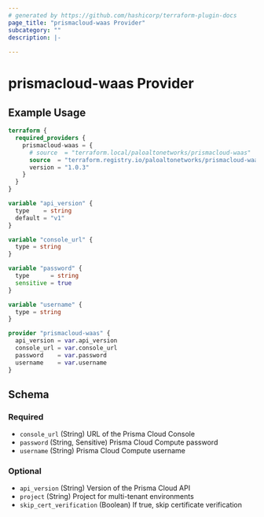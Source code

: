 ```yaml
---
# generated by https://github.com/hashicorp/terraform-plugin-docs
page_title: "prismacloud-waas Provider"
subcategory: ""
description: |-
  
---
```


# prismacloud-waas Provider



## Example Usage

```terraform
terraform {
  required_providers {
    prismacloud-waas = {
      # source  = "terraform.local/paloaltonetworks/prismacloud-waas"
      source  = "terraform.registry.io/paloaltonetworks/prismacloud-waas"
      version = "1.0.3"
    }
  }
}

variable "api_version" {
  type    = string
  default = "v1"
}

variable "console_url" {
  type = string
}

variable "password" {
  type      = string
  sensitive = true
}

variable "username" {
  type = string
}

provider "prismacloud-waas" {
  api_version = var.api_version
  console_url = var.console_url
  password    = var.password
  username    = var.username
}
```

<!-- schema generated by tfplugindocs -->
## Schema

### Required

- `console_url` (String) URL of the Prisma Cloud Console
- `password` (String, Sensitive) Prisma Cloud Compute password
- `username` (String) Prisma Cloud Compute username

### Optional

- `api_version` (String) Version of the Prisma Cloud API
- `project` (String) Project for multi-tenant environments
- `skip_cert_verification` (Boolean) If true, skip certificate verification
